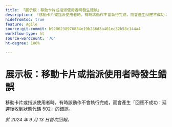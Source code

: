 ```yaml
---
title: 「展示板：移動卡片或指派使用者時發生錯誤」
description: 「移動卡片或指派使用者時，有時該動作不會執行完成，而會產生回應不成功：延遲後收到狀態代碼 502 的錯誤。」
hidefromtoc: true
feature: Agile
source-git-commit: b9206238976884e19b286d3a401ec32b58c144a4
workflow-type: ht
source-wordcount: '76'
ht-degree: 100%

---
```



# 展示板：移動卡片或指派使用者時發生錯誤

移動卡片或指派使用者時，有時該動作不會執行完成，而會產生「回應不成功：延遲後收到狀態代碼 502」的錯誤。

_於 2024 年 9 月 13 日首次回報。_
